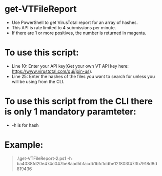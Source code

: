 # get-VTFileReport
- Use PowerShell to get VirusTotal report for an array of hashes.  
- This API is rate limited to 4 submissions per minute.  
- If there are 1 or more positives, the number is returned in magenta.  
# To use this script:  
- Line 10: Enter your API key(Get your own VT API key here: https://www.virustotal.com/gui/join-us).  
- Line 25: Enter the hashes of the files you want to search for unless you will be using from the CLI.  
# To use this script from the CLI there is only 1 mandatory paramteter:   
- -h is for hash  
# Example:  
> .\get-VTFileReport-2.ps1 -h ba4038fd20e474c047be8aad5bfacdb1bfc1ddbe12f803f473b7918d8d819436
